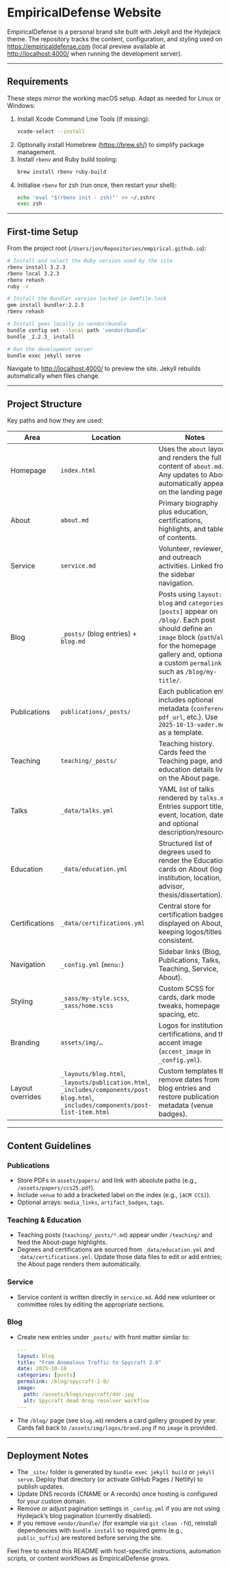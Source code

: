 # EmpiricalDefense Website

EmpiricalDefense is a personal brand site built with Jekyll and the Hydejack theme. The repository tracks the content, configuration, and styling used on <https://empiricaldefense.com> (local preview available at <http://localhost:4000/> when running the development server).

---

## Requirements

These steps mirror the working macOS setup. Adapt as needed for Linux or Windows:

1. Install Xcode Command Line Tools (if missing):
   ```bash
   xcode-select --install
   ```
2. Optionally install Homebrew (<https://brew.sh/>) to simplify package management.
3. Install `rbenv` and Ruby build tooling:
   ```bash
   brew install rbenv ruby-build
   ```
4. Initialise `rbenv` for zsh (run once, then restart your shell):
   ```bash
   echo 'eval "$(rbenv init - zsh)"' >> ~/.zshrc
   exec zsh
   ```

---

## First-time Setup

From the project root (`/Users/jon/Repositories/empirical.github.io`):

```bash
# Install and select the Ruby version used by the site
rbenv install 3.2.3
rbenv local 3.2.3
rbenv rehash
ruby -v

# Install the Bundler version locked in Gemfile.lock
gem install bundler:2.2.3
rbenv rehash

# Install gems locally in vendor/bundle
bundle config set --local path 'vendor/bundle'
bundle _2.2.3_ install

# Run the development server
bundle exec jekyll serve
```

Navigate to <http://localhost:4000/> to preview the site. Jekyll rebuilds automatically when files change.

---

## Project Structure

Key paths and how they are used:

| Area | Location | Notes |
| --- | --- | --- |
| Homepage | `index.html` | Uses the `about` layout and renders the full content of `about.md`. Any updates to About automatically appear on the landing page. |
| About | `about.md` | Primary biography plus education, certifications, highlights, and table of contents. |
| Service | `service.md` | Volunteer, reviewer, and outreach activities. Linked from the sidebar navigation. |
| Blog | `_posts/` (blog entries) + `blog.md` | Posts using `layout: blog` and `categories: [posts]` appear on `/blog/`. Each post should define an `image` block (`path`/`alt`) for the homepage gallery and, optionally, a custom `permalink` such as `/blog/my-title/`. |
| Publications | `publications/_posts/` | Each publication entry includes optional metadata (`conference`, `pdf_url`, etc.). Use `2025-10-13-vader.md` as a template. |
| Teaching | `teaching/_posts/` | Teaching history. Cards feed the Teaching page, and education details live on the About page. |
| Talks | `_data/talks.yml` | YAML list of talks rendered by `talks.md`. Entries support title, event, location, date, and optional description/resources. |
| Education | `_data/education.yml` | Structured list of degrees used to render the Education cards on About (logo, institution, location, advisor, thesis/dissertation). |
| Certifications | `_data/certifications.yml` | Central store for certification badges displayed on About, keeping logos/titles consistent. |
| Navigation | `_config.yml` (`menu:`) | Sidebar links (Blog, Publications, Talks, Teaching, Service, About). |
| Styling | `_sass/my-style.scss`, `_sass/home.scss` | Custom SCSS for cards, dark mode tweaks, homepage spacing, etc. |
| Branding | `assets/img/…` | Logos for institutions, certifications, and the accent image (`accent_image` in `_config.yml`). |
| Layout overrides | `_layouts/blog.html`, `_layouts/publication.html`, `_includes/components/post-blog.html`, `_includes/components/post-list-item.html` | Custom templates that remove dates from blog entries and restore publication metadata (venue badges). |

---

## Content Guidelines

### Publications
- Store PDFs in `assets/papers/` and link with absolute paths (e.g., `/assets/papers/ccs25.pdf`).
- Include `venue` to add a bracketed label on the index (e.g., `[ACM CCS]`).
- Optional arrays: `media_links`, `artifact_badges`, `tags`.

### Teaching & Education
- Teaching posts (`teaching/_posts/*.md`) appear under `/teaching/` and feed the About-page highlights.
- Degrees and certifications are sourced from `_data/education.yml` and `_data/certifications.yml`. Update those data files to edit or add entries; the About page renders them automatically.

### Service
- Service content is written directly in `service.md`. Add new volunteer or committee roles by editing the appropriate sections.

### Blog
- Create new entries under `_posts/` with front matter similar to:
  ```yaml
  ---
  layout: blog
  title: "From Anomalous Traffic to Spycraft 2.0"
  date: 2025-10-18
  categories: [posts]
  permalink: /blog/spycraft-2-0/
  image:
    path: /assets/blogs/spycraft/ddr.jpg
    alt: Spycraft dead drop resolver workflow
  ---
  ```
- The `/blog/` page (see `blog.md`) renders a card gallery grouped by year. Cards fall back to `/assets/img/logos/brand.png` if no `image` is provided.

---

## Deployment Notes

- The `_site/` folder is generated by `bundle exec jekyll build` or `jekyll serve`. Deploy that directory (or activate GitHub Pages / Netlify) to publish updates.
- Update DNS records (CNAME or A records) once hosting is configured for your custom domain.
- Remove or adjust pagination settings in `_config.yml` if you are not using Hydejack’s blog pagination (currently disabled).
- If you remove `vendor/bundle/` (for example via `git clean -fd`), reinstall dependencies with `bundle install` so required gems (e.g., `public_suffix`) are restored before serving the site.

Feel free to extend this README with host-specific instructions, automation scripts, or content workflows as EmpiricalDefense grows.
